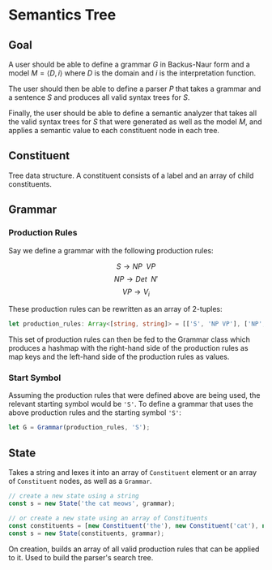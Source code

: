 # Semantics Tree

## Goal

A user should be able to define a grammar $G$ in Backus-Naur form and a model $M = \langle D, i \rangle$ where $D$ is the domain and $i$ is the interpretation function.

The user should then be able to define a parser $P$ that takes a grammar and a sentence $S$ and produces all valid syntax trees for $S$.

Finally, the user should be able to define a semantic analyzer that takes all the valid syntax trees for $S$ that were generated as well as the model $M$, and applies a semantic value to each constituent node in each tree.

## Constituent

Tree data structure. A constituent consists of a label and an array of child constituents.

## Grammar

### Production Rules
Say we define a grammar with the following production rules:

$$ S \to NP \enspace VP $$
$$ NP \to Det \enspace N' $$
$$ VP \to V_i $$

These production rules can be rewritten as an array of 2-tuples:

```ts
let production_rules: Array<[string, string]> = [['S', 'NP VP'], ['NP', 'Det N\''], ['VP', 'V_i']];
```

This set of production rules can then be fed to the Grammar class which produces a hashmap with the right-hand side of the production rules as map keys and the left-hand side of the production rules as values. 

### Start Symbol

Assuming the production rules that were defined above are being used, the relevant starting symbol would be `'S'`. To define a grammar that uses the above production rules and the starting symbol `'S'`:

```ts
let G = Grammar(production_rules, 'S');
```

## State

Takes a string and lexes it into an array of `Constituent` element or an array of `Constituent` nodes, as well as a `Grammar`.

```ts
// create a new state using a string
const s = new State('the cat meows', grammar);

// or create a new state using an array of Constituents
const constituents = [new Constituent('the'), new Constituent('cat'), new Constituent('meows')];
const s = new State(constituents, grammar);
```

On creation, builds an array of all valid production rules that can be applied to it. Used to build the parser's search tree.